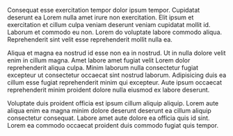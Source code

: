 Consequat esse exercitation tempor dolor ipsum tempor. Cupidatat deserunt ea Lorem nulla amet irure non exercitation. Elit ipsum et exercitation et cillum culpa veniam deserunt veniam cupidatat mollit id. Laborum et commodo eu non. Lorem do voluptate labore commodo aliqua. Reprehenderit sint velit esse reprehenderit mollit nulla ea.

Aliqua et magna ea nostrud id esse non ea in nostrud. Ut in nulla dolore velit enim in cillum magna. Amet labore amet fugiat velit Lorem dolor reprehenderit aliqua culpa. Minim laborum nulla consectetur fugiat excepteur ut consectetur occaecat sint nostrud laborum. Adipisicing duis ea cillum esse fugiat reprehenderit minim qui excepteur. Aute ipsum occaecat reprehenderit minim proident dolore nulla eiusmod ex labore deserunt.

Voluptate duis proident officia est ipsum cillum aliquip aliquip. Lorem aute aliqua enim ea magna minim dolore deserunt deserunt ea cillum aliquip consectetur consequat. Labore amet aute dolore ea officia quis id sint. Lorem ea commodo occaecat proident duis commodo fugiat quis tempor.